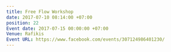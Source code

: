 ```yaml
---
title: Free Flow Workshop
date: 2017-07-10 08:14:00 +07:00
position: 22
Event date: 2017-07-15 00:00:00 +07:00
Venue: Rafikis
Event URL: https://www.facebook.com/events/307124986401230/
---
```


